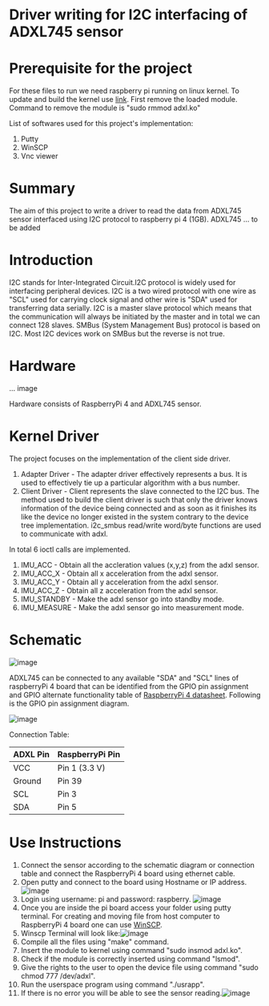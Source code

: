 # Driver writing for I2C interfacing of ADXL745 sensor

# Prerequisite for the project
  For these files to run we need raspberry pi running on linux kernel. To update and build the kernel use [link](https://www.raspberrypi.com/documentation/computers/linux_kernel.html). First remove the loaded module. 
  Command to remove the module is "sudo rmmod adxl.ko" 
  
  List of softwares used for this project's implementation:
  1. Putty
  2. WinSCP
  3. Vnc viewer
 
# Summary
  The aim of this project to write a driver to read the data from ADXL745 sensor interfaced using I2C protocol to raspberry pi 4 (1GB). ADXL745 ... to be added
  
# Introduction  
  I2C stands for Inter-Integrated Circuit.I2C protocol is widely used for interfacing peripheral devices. I2C is a two wired protocol with one wire as "SCL" used for carrying       clock signal and other wire is "SDA" used for transferring data serially. I2C is a master slave protocol which means that the communication will always be initiated by the         master and in total we can connect 128 slaves. SMBus (System Management Bus) protocol is based on I2C. Most I2C devices work on SMBus but the reverse is not true.
  
  
# Hardware
  
   ... image
  
  Hardware consists of RaspberryPi 4 and ADXL745 sensor.

# Kernel Driver
  The project focuses on the implementation of the client side driver.
  1. Adapter Driver - The adapter driver effectively represents a bus. It is used to effectively tie up a particular algorithm with a bus number.
  2. Client Driver - Client represents the slave connected to the I2C bus. The method used to build the client driver is such that only the driver knows information of the device being connected and as soon as it finishes its like the device no longer existed in the system contrary to the device tree implementation. i2c_smbus read/write word/byte functions are used to communicate with adxl.
  
  In total 6 ioctl calls are implemented.
  1. IMU_ACC - Obtain all the accleration values (x,y,z) from the adxl sensor.
  2. IMU_ACC_X - Obtain all x acceleration from the adxl sensor.
  3. IMU_ACC_Y - Obtain all y acceleration from the adxl sensor.
  4. IMU_ACC_Z - Obtain all z acceleration from the adxl sensor.
  5. IMU_STANDBY - Make the adxl sensor go into standby mode.
  7. IMU_MEASURE - Make the adxl sensor go into measurement mode.
  

# Schematic 
  ![image](https://user-images.githubusercontent.com/91187808/145357407-c39e79d1-9e30-4f4d-bb4e-ba7854d7fe6a.png)

  ADXL745 can be connected to any available "SDA" and "SCL" lines of raspberryPi 4 board that can be identified from the GPIO pin assignment and GPIO alternate functionality       table of [RaspberryPi 4 datasheet](https://datasheets.raspberrypi.com/rpi4/raspberry-pi-4-datasheet.pdf). 
  Following is the GPIO pin assignment diagram.
  
  ![image](https://user-images.githubusercontent.com/91187808/145344539-5158935a-cb20-44bf-bc89-94835e4d2372.png)
  
  Connection Table:
  
  | ADXL Pin | RaspberryPi Pin |
  | --- | --- |
  | VCC | Pin 1 (3.3 V)|
  | Ground | Pin 39 |
  | SCL | Pin 3 |
  | SDA | Pin 5|
  
 # Use Instructions
   1. Connect the sensor according to the schematic diagram or connection table and connect the RaspberryPi 4 board using ethernet cable.
   2. Open putty and connect to the board using Hostname or IP address.![image](https://user-images.githubusercontent.com/91187808/145359917-9f3e5310-ddf1-442f-b191-c72cf7c452ca.png)
   3. Login using username: pi and password: raspberry. ![image](https://user-images.githubusercontent.com/91187808/145360147-afe4627f-dc61-4708-a586-c68ff15f9d0c.png)
   4. Once you are inside the pi board access your folder using putty terminal. For creating and moving file from host computer to RaspberryPi 4 board one can use [WinSCP](https://winscp.net/eng/download.php).
   5. Winscp Terminal will look like:![image](https://user-images.githubusercontent.com/91187808/145360719-025f612f-0c51-450d-a408-77375727b1a1.png)
   6. Compile all the files using "make" command.
   7. Insert the module to kernel using command "sudo insmod adxl.ko".
   8. Check if the module is correctly inserted using command "lsmod".
   9. Give the rights to the user to open the device file using command "sudo chmod 777 /dev/adxl".
   10. Run the userspace program using command "./usrapp".
   11. If there is no error you will be able to see the sensor reading.![image](https://user-images.githubusercontent.com/91187808/145360991-494f856e-31d4-479a-8653-1f0aff9daae9.png)
   
   
 
  
 
  

  
   
  
  
